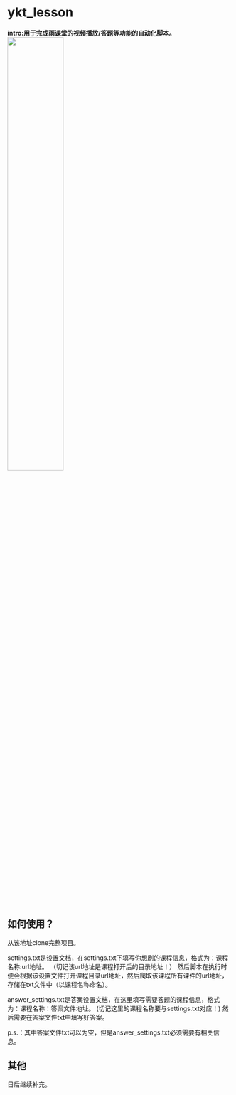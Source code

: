 # ykt_lesson
**intro:用于完成雨课堂的视频播放/答题等功能的自动化脚本。**
<img src='https://img-blog.csdnimg.cn/20201127224206491.png?x-oss-process=image/watermark,type_ZmFuZ3poZW5naGVpdGk,shadow_10,text_aHR0cHM6Ly9ibG9nLmNzZG4ubmV0L3hqbTg1MDU1MjU4Ng==,size_16,color_FFFFFF,t_70' width="50%">
## 如何使用？
从该地址clone完整项目。

settings.txt是设置文档，在settings.txt下填写你想刷的课程信息，格式为：课程名称:url地址。
（切记该url地址是课程打开后的目录地址！）
然后脚本在执行时便会根据该设置文件打开课程目录url地址，然后爬取该课程所有课件的url地址，存储在txt文件中（以课程名称命名）。

answer_settings.txt是答案设置文档，在这里填写需要答题的课程信息，格式为：课程名称：答案文件地址。
(切记这里的课程名称要与settings.txt对应！)
然后需要在答案文件txt中填写好答案。

p.s.：其中答案文件txt可以为空，但是answer_settings.txt必须需要有相关信息。



## 其他

日后继续补充。